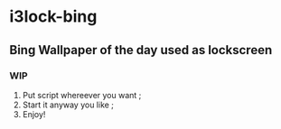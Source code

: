# i3lock-bing

## Bing Wallpaper of the day used as lockscreen
### WIP

1. Put script whereever you want ;
2. Start it anyway you like ;
3. Enjoy!
